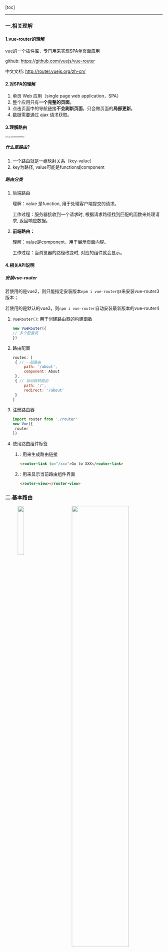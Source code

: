 [toc]

---

### 一.相关理解

#### 1.vue-router的理解

vue的一个插件库，专门用来实现SPA单页面应用

github: https://github.com/vuejs/vue-router

中文文档: http://router.vuejs.org/zh-cn/

 #### 2.对SPA的理解

1. 单页 Web 应用（single page web application，SPA）
2. 整个应用只有**一个完整的页面**。 
3. 点击页面中的导航链接**不会刷新页面**，只会做页面的**局部更新**。 
4. 数据需要通过 ajax 请求获取。

#### 3.理解路由

<img src="/Users/owsl/Library/Application Support/typora-user-images/image-20220320151304952.png" alt="image-20220320151304952" style="zoom:30%;" />

##### 什么是路由? 

1. 一个路由就是一组映射关系（key-value）
1. key为路径, value可能是function或component 

##### 路由分类

1. 后端路由

   理解：value 是function, 用于处理客户端提交的请求。

   工作过程：服务器接收到一个请求时, 根据请求路径找到匹配的函数来处理请求, 返回响应数据。

2. **前端路由：** 

   理解：value是component，用于展示页面内容。 

   工作过程：当浏览器的路径改变时, 对应的组件就会显示。



#### 4.相关API说明

##### 安装vue-router

若使用的是vue2，则只能指定安装版本`npm i vue-router@3`来安装vue-router3版本；

若使用的是默认的vue3，则`npm i vue-router`自动安装最新版本的vue-router4

1. `VueRouter()`: 用于创建路由器的构建函数

   ```js
   new VueRouter({
   // 多个配置项
   })
   ```

   

2. 路由配置

   ```js
   routes: [
   	{ // 一般路由
   		path: '/about',
   		component: About
   	},
   	{ // 自动跳转路由
   		path: '/',
   		redirect: '/about'
   	}
   ]
   ```



3. 注册路由器

   ```js
   import router from './router'
   new Vue({
   	router
   })
   ```

   

4. 使用路由组件标签

   1. <router-link>: 用来生成路由链接

      ```html
      <router-link to="/xxx">Go to XXX</router-link>
      ```

      

   2. <router-view>: 用来显示当前路由组件界面

      ```html
      <router-view></router-view>
      ```

   





### 二.基本路由

<center class="half">
    <img src="/Users/owsl/Library/Application Support/typora-user-images/image-20220320151518895.png" width="20%" align="left"/>
    <img src="/Users/owsl/Desktop/works/notes/图/20210223221811149.gif" width="60%"/>
</center>


##### 定义路由器规则 `src/router/index.js`

```js
//该文件用于创建整个应用的路由器
import VueRouter from "vue-router"

import Home from "../pages/Home.vue"
import About from "../pages/About.vue"

//创建并暴露一个路由器
export default new VueRouter({
  routes: [
    {
      path: "/about",
      component: About,
    },
    {
      path: "/Home",
      component: Home,
    },
  ],
});
```

##### 注册路由器 `main.js`

```js
import Vue from "vue";
import App from "./App.vue";

//引入vue-router
import VueRouter from "vue-router";
Vue.config.productionTip = false;

//引入路由器
import router from "./router/index";
//应用插件
Vue.use(VueRouter);
new Vue({
  render: (h) => h(App),
  router: router,
}).$mount("#app");
```

##### 应用组件`App.vue`

```html
<template>
    <div>
        <div>
            <div class="row">
                <div class="col-xs-offset-2 col-xs-8">
                    <div class="page-header">
                        <h2>Vue Router Demo</h2>
                    </div>
                </div>
            </div>
            <div class="row">
                <div class="col-xs-2 col-xs-offset-2">
                    <div class="list-group">
                        <!-- 原始html中使用a标签实现页面跳转 -->
                        <!-- <a class="list-group-item" href="./about.html">About</a>
                        <a class="list-group-item active" href="./home.html">Home</a> -->

                        <!-- Vue中借助router-link标签实现路由的切换 -->
                        <router-link class="list-group-item" active-class='active' to="/about">About</router-link>
                        <router-link class="list-group-item" active-class='active' to="/home">Home</router-link>
                    </div>
                </div>
                <div class="col-xs-6">
                    <div class="panel">
                        <div class="panel-body">
                            <!-- 指定组件的呈现位置 -->
                            <router-view></router-view>
                        </div>
                    </div>
                </div>
            </div>
        </div>
    </div>
</template>
```



##### 总结

编写使用路由的3 步

1. 定义路由组件
2. 注册路由
3. 使用路由

```html
<router-link>
<router-view>
```

##### 几个注意点

路由组件通常存放在pages文件夹，一般组件通常存放在components文件夹。

通过切换，“隐藏”了的路由组件，默认是被销毁掉的，需要的时候再去挂载。

每个组件都有自己的`$route`属性，里面存储着自己的路由信息。

整个应用只有一个router，可以通过组件的`$router`属性获取到。



### 三.嵌套路由(多级路由)

<center class="half">
    <img src="/Users/ethereal_/Library/Application Support/typora-user-images/image-20220304213259955.png" width="0%" align="left"/>
    <img src="/Users/owsl/Desktop/works/notes/图/20210225152900993.gif" width="50%"/>
</center>


##### 配置嵌套路由规则，使用children配置项：

```js
import Vue from 'vue'
import Router from 'vue-router'

import About from '../pages/About'
import Home from '../pages/Home'
import News from '../pages/News'
import Message from '../pages/Message'

Vue.use(Router)

export default new Router({
  routes: [
    {
      path: '/about',
      component: About
    },
    {
      path: '/home',
      component: Home,
      children: [
        {
          path: '/home/news', //完整写法
          component: News
        },
        {
          path: 'message', // 简化写法
          component: Message
        },
        { //设置默认显示
          path: '',
          redirect: '/home/news'
        }
      ]
    },
    { //设置默认显示
      path: '/',
      redirect: '/about'
    }
  ]
})

```

##### 嵌套的组件

```vue
<template>
	<div>
		<h2>Home组件内容</h2>
		<div>
			<ul class="nav nav-tabs">
				<li>
					<router-link to="/Home/News" active-class="active">News</router-link>
				</li>
				<li>
					<router-link to="/Home/Message" active-class="active">Message</router-link>
				</li>
			</ul>
			<router-view></router-view>
		</div>
	</div>
</template>

```

跳转（要写完整路径）：

```html
   <router-link to="/home/news">News</router-link>
```



##### 命名路由

作用：可以简化路由的跳转。

```js
 {
      path: "/Home",
      component: Home,
      children: [
        {
          path: "News",
          component: News,
        },
        {
          path: "Message",
          component: Message,
          children: [
            {
              //命名路由
              name:'detail',
              path: "Detail",
              component: Detail,
            },
          ],
        },
      ],
    },
```

简化跳转

```html
      <!--简化前，需要写完整的路径 -->
      <router-link to="/demo/test/welcome">跳转</router-link>
      
      <!--简化后，直接通过名字跳转 -->
      <router-link :to="{name:'hello'}">跳转</router-link>
      
      <!--简化写法配合传递参数 -->
      <router-link 
      	:to="{
      		name:'hello',
      		query:{
      		  id:666,
            title:'你好'
      		}
      	}"
      >跳转</router-link>

```



### 四.向路由组件传递数据

#### 1.路由的query参数

传递参数

```html
 <li v-for="message in messages" :key="message.id">
      <!-- 跳转路由并携带query参数，to的字符串写法 -->
     <router-link :to="`/Home/Message/Detail?id=${message.id}&title=${message.title}`" class-active="active">  
       {{message.title}}
     </router-link>
   
     <!-- 跳转路由并携带query参数，to的对象写法 -->
     <router-link :to="{
      path:'/Home/Message/Detail',
      query:{
        id:message.id,
        title:message.title,
     }
    }">
  {{message.title}}
    </router-link>
</li>
```

接收参数

```js
   $route.query.id
   $route.query.title
```



#### 2.路由的params参数

配置路由，声明接收params参数

```js
   {
      path: "/Home",
      component: Home,
      children: [
        {
          path: "News",
          component: News,
        },
        {
          path: "Message",
          component: Message,
          children: [
            {
              name:'detail',
              path: "Detail/:id/:title",
              component: Detail,
            },
          ],
        },
      ],
    },
```

传递参数

```html
  <li v-for="message in messages" :key="message.id">
       <!-- 跳转路由并携带params参数，to的字符串写法 -->
       <router-link :to="`/Home/Message/Detail/${message.id}/${message.title}`">
               {{message.title}}
        </router-link>
    
       <!-- 跳转路由并携带params参数，to的对象写法 -->
       <router-link :to="{
          name:'detail',
          params:{
            id:message.id,
            title:message.title,
         }
        }">
          {{message.title}}
       </router-link>
   </li>
```

> 特别注意：路由携带params参数时，若使用to的对象写法，则不能使用path配置项，必须使用name配置！

接收参数

```js
   $route.params.id
   $route.params.title
```



#### 3.路由的props配置

作用：让路由组件更方便的收到参数，配合query或者params使用

```js
{
    name: "detail",
   // path: "Detail/:id/:title",
    path:'Detail',
    component: Detail,
   //props的第一种写法，值为对象，该对象中的所有key-value都会以props的形式传给Detail组件
    props: {a:1,b:'hello'},

   //props的第二种写法，值为布尔值，若布尔值为真，就会把该路由组件收到的所有params参数，以props形式传给detail组件
    props: true,

   //props的第三种写法，值为函数,适用于query
    props($route) {
    return { id: $route.query.id, title: $route.query.title };
   },
},
```

> Detail.vue

```html
<template>
    <ul>
        <li>消息编号：{{id}}</li>
        <li>消息标题：{{title}}</li>
    </ul>
</template>
<script>
    export default {
        name: 'Detail',
        props: ['id', 'title'],
    }
</script>
```



####  `<router-link>`的replace属性

作用：控制路由跳转时操作浏览器历史记录的模式

浏览器的历史记录有两种写入方式：分别为push和replace，push是追加历史记录，replace是替换当前记录。路由跳转时候默认为push

如何开启replace模式：`<router-link replace .......>News</router-link>`



### 五.编程式路由导航

> 作用：不借助<router-link>实现路由跳转，让路由跳转更加灵活

#### 相关API

`this.$router.push(path)`: 相当于点击路由链接(可以返回到当前路由界面)
`this.$router.replace(path)`: 用新路由替换当前路由(不可以返回到当前路由界面)
`this.$router.back()`: 请求(返回)上一个记录路由
`this.$router.go(-1)`: 请求(返回)上一个记录路由
`this.$router.go(1)`: 请求下一个记录路由



#### 具体编码

```js
   //$router的两个API
   this.$router.push({
   	name:'detail',
   		params:{
   			id:xxx,
   			title:xxx
   		}
   })
   
   this.$router.replace({
   	name:'detail',
   		params:{
   			id:xxx,
   			title:xxx
   		}
   })
   this.$router.forward() //前进
   this.$router.back() //后退
   this.$router.go() //可前进也可后退
```





### 六.缓存路由组件

#### 理解
默认情况下, 被切换的路由组件对象会死亡释放, 再次回来时是重新创建的

如果可以缓存路由组件对象, 可以提高用户体验

作用：让不展示的路由组件保持挂载，不被销毁。

#### 具体编码：

  ```html
  <!-- include里包含的是你想要缓存的组件名 -->
  <keep-alive include="News"> 
         <router-view></router-view>
     </keep-alive>
  <!-- 缓存多个组件的写法 -->
  <keep-alive :include="['News','Message']">
  				<router-view></router-view>
  </keep-alive>
  ```



### 七.两个新的生命周期钩子
作用：路由组件所独有的两个钩子，用于捕获路由组件的激活状态。

具体名字：

activated路由组件被激活时触发。

deactivated路由组件失活时触发。

```vue
<script>
    export default {
        name: 'News',
        data() {
            return {
                newArrs: ['cyk', 'xyh', 'pubg'],
                opacity: 1,
            }
        },
        activated() {
            console.log('News组件被激活了');
            this.timer =setInterval(() => {  
                console.log('object');
                this.opacity -= 0.01;
                if (this.opacity <= 0) {
                    this.opacity = 1;
                }
            }, 20);
        },
        deactivated() {
            console.log('News组件失活了');
            clearInterval(this.timer)
        },
    }
</script>
```



### 八.路由守卫
> 作用：对路由进行权限控制

#### 分类：

全局守卫、独享守卫、组件内守卫

#### 全局守卫:

```js
//全局前置守卫：初始化时执行、每次路由切换前执行
router.beforeEach((to, from, next) => {
  console.log("beforeEach", to, from);
  if (to.meta.isAuth) {
    //判断当前路由是否需要进行权限控制
    if (localStorage.getItem("school") === "atguigu") {
      //权限控制的具体规则
      next(); //放行
    } else {
      alert("暂无权限查看");
      // next({name:'guanyu'})
    }
  } else {
    next(); //放行
  }
});

//全局后置守卫：初始化时执行、每次路由切换后执行
router.afterEach((to, from) => {
  console.log("afterEach", to, from);
  if (to.meta.title) {
    document.title = to.meta.title; //修改网页的title
  } else {
    document.title = "vue_test";
  }
});
```

设置meta属性,可以在路由导航守卫跳转的时候判断有没有这个信息,如果有,就允许跳转

```js
const router = new VueRouter({
  routes: [ 
       {   
         path: "News",
         component: News,
         meta: {
           isAuth: false,
        },
    },
 ]
})
```



#### 独享路由守卫

```js
   beforeEnter(to,from,next){
   	console.log('beforeEnter',to,from)
   	if(to.meta.isAuth){ //判断当前路由是否需要进行权限控制
   		if(localStorage.getItem('school') === 'atguigu'){
   			next()
   		}else{
   			alert('暂无权限查看')
   			// next({name:'guanyu'})
   		}
   	}else{
   		next()
   	}
   }
```



#### 组件内守卫

```js
   //进入守卫：通过路由规则，进入该组件时被调用
   beforeRouteEnter (to, from, next) {
   },
   //离开守卫：通过路由规则，离开该组件时被调用
   beforeRouteLeave (to, from, next) {
   }

```





### 九.路由器的两种工作模式

1. 对于一个url来说，什么是hash值？—— #及其后面的内容就是hash值。

2. hash值不会包含在 HTTP 请求中，即：hash值不会带给服务器。

3. hash模式：

   地址中永远带着#号，不美观 。

   若以后将地址通过第三方手机app分享，若app校验严格，则地址会被标记为不合法。

   兼容性较好。

4. history模式：

   地址干净，美观 。

   兼容性和hash模式相比略差。

   应用部署上线时需要后端人员支持，解决刷新页面服务端404的问题。


